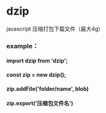 # dzip
javascript  压缩打包下载文件（最大4g）
### example：

#### import dzip from 'dzip';

#### const zip = new dzip();

#### zip.addFile('folder/name', blob)

#### zip.export('压缩包文件名')